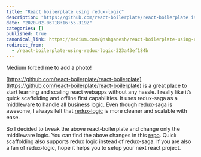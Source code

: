 ```yaml
---
title: "React boilerplate using redux-logic"
description: "https://github.com/react-boilerplate/react-boilerplate is a great place to start learning and scaling react webapps without any hassle. I…"
date: "2020-02-06T18:16:55.319Z"
categories: []
published: true
canonical_link: https://medium.com/@nshganesh/react-boilerplate-using-redux-logic-323a43ef184b
redirect_from:
  - /react-boilerplate-using-redux-logic-323a43ef184b
---
```


Medium forced me to add a photo!

[https://github.com/react-boilerplate/react-boilerplate](https://github.com/react-boilerplate/react-boilerplate) is a great place to start learning and scaling react webapps without any hassle. I really like it’s quick scaffolding and offline first capabilities. It uses redux-saga as a middleware to handle all business logic. Even though redux-saga is awesome, I always felt that [redux-logic](https://github.com/jeffbski/redux-logic) is more cleaner and scalable with ease.

So I decided to tweak the above react-boilerplate and change only the middleware logic. You can find the above changes in this [repo](https://github.com/nshganesh/react-redux-logic-boilerplate). Quick scaffolding also supports redux logic instead of redux-saga. If you are also a fan of redux-logic, hope it helps you to setup your next react project.
